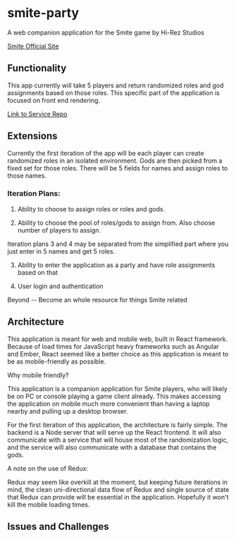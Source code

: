 # smite-party
A web companion application for the Smite game by Hi-Rez Studios

[Smite Official Site](https://www.smitegame.com/ "Smite Official Site")

## Functionality
This app currently will take 5 players and return randomized roles and god assignments based on those roles. This specific part of the application is focused on front end rendering. 

[Link to Service Repo](https://github.com/cptran777/smite-party-service)

## Extensions

Currently the first iteration of the app will be each player can create randomized roles in an isolated environment. Gods are then picked from a fixed set for those roles. There will be 5 fields for names and assign roles to those names. 

### Iteration Plans: 

1) Ability to choose to assign roles or roles and gods.  

2) Ability to choose the pool of roles/gods to assign from. Also choose number of players to assign. 

Iteration plans 3 and 4 may be separated from the simplified part where you just enter in 5 names and get 5 roles. 

3) Ability to enter the application as a party and have role assignments based on that

4) User login and authentication

Beyond -- Become an whole resource for things Smite related

## Architecture

This application is meant for web and mobile web, built in React framework. Because of load times for JavaScript heavy frameworks such as Angular and Ember, React seemed like a better choice as this application is meant to be as mobile-friendly as possible.

Why mobile friendly?

This application is a companion application for Smite players, who will likely be on PC or console playing a game client already. This makes accessing the application on mobile much more convenient than having a laptop nearby and pulling up a desktop browser. 

For the first iteration of this application, the architecture is fairly simple. The backend is a Node server that will serve up the React frontend. It will also communicate with a service that will house most of the randomization logic, and the service will also communicate with a database that contains the gods.

A note on the use of Redux:

Redux may seem like overkill at the moment, but keeping future iterations in mind, the clean uni-directional data flow of Redux and single source of state that Redux can provide will be essential in the application. Hopefully it won't kill the mobile loading times. 

## Issues and Challenges 
